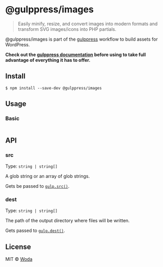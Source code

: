 # @gulppress/images

> Easily minify, resize, and convert images into modern formats and transform SVG images/icons into PHP partials.

@gulppress/images is part of the [gulppress](https://github.com/wwwoda/gulppress) workflow to build assets for WordPress.

**Check out the [gulppress documentation](https://github.com/wwwoda/gulppress) before using to take full advantage of everything it has to offer.**

## Install

```
$ npm install --save-dev @gulppress/images
```

## Usage

### Basic

```js
```

## API

### src

Type: `string | string[]`

A glob string or an array of glob strings.

Gets  be passed to [`gulp.src()`](https://gulpjs.com/docs/en/api/src/).

### dest

Type: `string | string[]`

The path of the output directory where files will be written.

Gets passed to [`gulp.dest()`](https://gulpjs.com/docs/en/api/dest/).

## License

MIT © [Woda](https://github.com/wwwoda)
